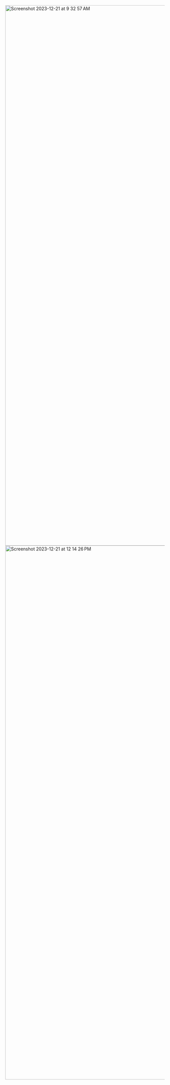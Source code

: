 <img width="1706" alt="Screenshot 2023-12-21 at 9 32 57 AM" src="https://github.com/CypherAk007/Trillio-React-App/assets/71595919/286d8579-1879-47ed-9e8c-5f2febb4f321">
<img width="1686" alt="Screenshot 2023-12-21 at 12 14 26 PM" src="https://github.com/CypherAk007/Trillio-React-App/assets/71595919/83c10ded-08ce-45e7-b6ab-f6123794bb48">
